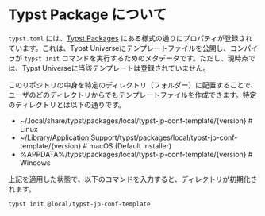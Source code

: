 # Typst Package について

`typst.toml` には、[Typst Packages](https://github.com/typst/packages) にある様式の通りにプロパティが登録されています。これは、Typst Universeにテンプレートファイルを公開し、コンパイラが `typst init` コマンドを実行するためのメタデータです。ただし、現時点では、Typst Universeに当該テンプレートは登録されていません。

このリポジトリの中身を特定のディレクトリ（フォルダー）に配置することで、ユーザのどのディレクトリからでもテンプレートファイルを作成できます。特定のディレクトリとは以下の通りです。

- ~/.local/share/typst/packages/local/typst-jp-conf-template/{version} # Linux
- ~/Library/Application Support/typst/packages/local/typst-jp-conf-template/{version} # macOS (Default Installer)
- %APPDATA%/typst/packages/local/typst-jp-conf-template/{version} # Windows

上記を適用した状態で、以下のコマンドを入力すると、ディレクトリが初期化されます。

```sh
typst init @local/typst-jp-conf-template
```
